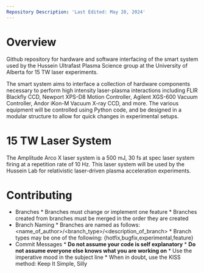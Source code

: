```yaml
---
Repository Description: 'Last Edited: May 28, 2024'
---
```


# Overview

Github repository for hardware and software interfacing of the smart system used by the Hussein Ultrafast Plasma Science group at the University of Alberta for 15 TW laser experiments.

The smart system aims to interface a collection of hardware components necessary to perform high intensity laser-plasma interactions including FLIR Blackfly CCD, Newport XPS-D8 Motion Controller,
Agilent XGS-600 Vacuum Controller, Andor iKon-M Vacuum X-ray CCD, and more. The various equipment will be controlled using Python code, and be designed in a modular structure to allow for quick
changes in experimental setups.

# 15 TW Laser System

The Amplitude Arco X laser system is a 500 mJ, 30 fs at spec laser system firing at a repetition rate of 10 Hz. This laser system will be used by the Hussein Lab for relativistic
laser-driven plasma acceleration experiments.

# Contributing

* Branches
        * Branches must change  or implement one feature
        * Branches created from branches must be merged in the order they are created
* Branch Naming
        * Branches are named as follows: <name_of_author>/<branch_type>/<description_of_branch>
        * Branch types may be one of the following: {hotfix,bugfix,experimental,feature}
* Commit Messages
        * __Do not assume your code is self explanatory__
        * __Do not assume everyone else knows what you are working on__
        * Use the imperative mood in the subject line
        * When in doubt, use the KISS method: Keep It Simple, Silly

